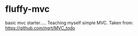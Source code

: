 # fluffy-mvc
basic mvc starter.....
Teaching myself simple MVC.
Taken from:
https://github.com/ngrt/MVC_todo
